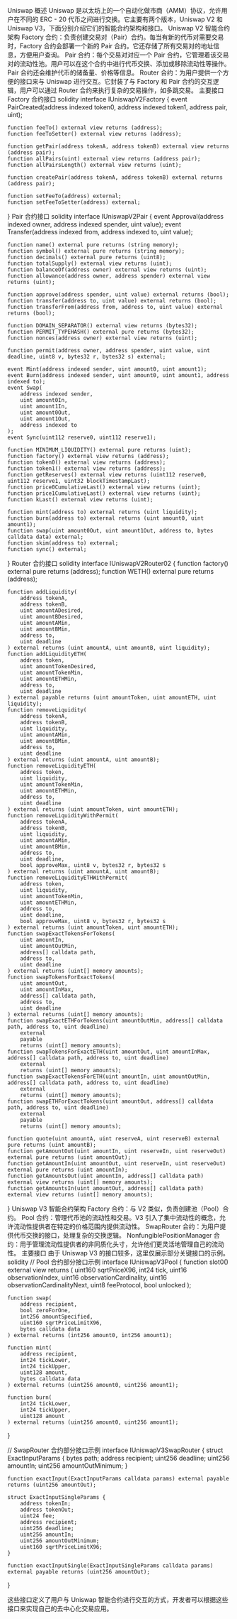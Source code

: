 Uniswap 概述
Uniswap 是以太坊上的一个自动化做市商（AMM）协议，允许用户在不同的 ERC - 20 代币之间进行交换。它主要有两个版本，Uniswap V2 和 Uniswap V3，下面分别介绍它们的智能合约架构和接口。
Uniswap V2
智能合约架构
Factory 合约：负责创建交易对（Pair）合约。每当有新的代币对需要交易时，Factory 合约会部署一个新的 Pair 合约。它还存储了所有交易对的地址信息，方便用户查询。
Pair 合约：每个交易对对应一个 Pair 合约，它管理着该交易对的流动性池。用户可以在这个合约中进行代币交换、添加或移除流动性等操作。Pair 合约还会维护代币的储备量、价格等信息。
Router 合约：为用户提供一个方便的接口来与 Uniswap 进行交互。它封装了与 Factory 和 Pair 合约的交互逻辑，用户可以通过 Router 合约来执行复杂的交易操作，如多跳交易。
主要接口
Factory 合约接口
solidity
interface IUniswapV2Factory {
    event PairCreated(address indexed token0, address indexed token1, address pair, uint);

    function feeTo() external view returns (address);
    function feeToSetter() external view returns (address);

    function getPair(address tokenA, address tokenB) external view returns (address pair);
    function allPairs(uint) external view returns (address pair);
    function allPairsLength() external view returns (uint);

    function createPair(address tokenA, address tokenB) external returns (address pair);

    function setFeeTo(address) external;
    function setFeeToSetter(address) external;
}
Pair 合约接口
solidity
interface IUniswapV2Pair {
    event Approval(address indexed owner, address indexed spender, uint value);
    event Transfer(address indexed from, address indexed to, uint value);

    function name() external pure returns (string memory);
    function symbol() external pure returns (string memory);
    function decimals() external pure returns (uint8);
    function totalSupply() external view returns (uint);
    function balanceOf(address owner) external view returns (uint);
    function allowance(address owner, address spender) external view returns (uint);

    function approve(address spender, uint value) external returns (bool);
    function transfer(address to, uint value) external returns (bool);
    function transferFrom(address from, address to, uint value) external returns (bool);

    function DOMAIN_SEPARATOR() external view returns (bytes32);
    function PERMIT_TYPEHASH() external pure returns (bytes32);
    function nonces(address owner) external view returns (uint);

    function permit(address owner, address spender, uint value, uint deadline, uint8 v, bytes32 r, bytes32 s) external;

    event Mint(address indexed sender, uint amount0, uint amount1);
    event Burn(address indexed sender, uint amount0, uint amount1, address indexed to);
    event Swap(
        address indexed sender,
        uint amount0In,
        uint amount1In,
        uint amount0Out,
        uint amount1Out,
        address indexed to
    );
    event Sync(uint112 reserve0, uint112 reserve1);

    function MINIMUM_LIQUIDITY() external pure returns (uint);
    function factory() external view returns (address);
    function token0() external view returns (address);
    function token1() external view returns (address);
    function getReserves() external view returns (uint112 reserve0, uint112 reserve1, uint32 blockTimestampLast);
    function price0CumulativeLast() external view returns (uint);
    function price1CumulativeLast() external view returns (uint);
    function kLast() external view returns (uint);

    function mint(address to) external returns (uint liquidity);
    function burn(address to) external returns (uint amount0, uint amount1);
    function swap(uint amount0Out, uint amount1Out, address to, bytes calldata data) external;
    function skim(address to) external;
    function sync() external;
}
Router 合约接口
solidity
interface IUniswapV2Router02 {
    function factory() external pure returns (address);
    function WETH() external pure returns (address);

    function addLiquidity(
        address tokenA,
        address tokenB,
        uint amountADesired,
        uint amountBDesired,
        uint amountAMin,
        uint amountBMin,
        address to,
        uint deadline
    ) external returns (uint amountA, uint amountB, uint liquidity);
    function addLiquidityETH(
        address token,
        uint amountTokenDesired,
        uint amountTokenMin,
        uint amountETHMin,
        address to,
        uint deadline
    ) external payable returns (uint amountToken, uint amountETH, uint liquidity);
    function removeLiquidity(
        address tokenA,
        address tokenB,
        uint liquidity,
        uint amountAMin,
        uint amountBMin,
        address to,
        uint deadline
    ) external returns (uint amountA, uint amountB);
    function removeLiquidityETH(
        address token,
        uint liquidity,
        uint amountTokenMin,
        uint amountETHMin,
        address to,
        uint deadline
    ) external returns (uint amountToken, uint amountETH);
    function removeLiquidityWithPermit(
        address tokenA,
        address tokenB,
        uint liquidity,
        uint amountAMin,
        uint amountBMin,
        address to,
        uint deadline,
        bool approveMax, uint8 v, bytes32 r, bytes32 s
    ) external returns (uint amountA, uint amountB);
    function removeLiquidityETHWithPermit(
        address token,
        uint liquidity,
        uint amountTokenMin,
        uint amountETHMin,
        address to,
        uint deadline,
        bool approveMax, uint8 v, bytes32 r, bytes32 s
    ) external returns (uint amountToken, uint amountETH);
    function swapExactTokensForTokens(
        uint amountIn,
        uint amountOutMin,
        address[] calldata path,
        address to,
        uint deadline
    ) external returns (uint[] memory amounts);
    function swapTokensForExactTokens(
        uint amountOut,
        uint amountInMax,
        address[] calldata path,
        address to,
        uint deadline
    ) external returns (uint[] memory amounts);
    function swapExactETHForTokens(uint amountOutMin, address[] calldata path, address to, uint deadline)
        external
        payable
        returns (uint[] memory amounts);
    function swapTokensForExactETH(uint amountOut, uint amountInMax, address[] calldata path, address to, uint deadline)
        external
        returns (uint[] memory amounts);
    function swapExactTokensForETH(uint amountIn, uint amountOutMin, address[] calldata path, address to, uint deadline)
        external
        returns (uint[] memory amounts);
    function swapETHForExactTokens(uint amountOut, address[] calldata path, address to, uint deadline)
        external
        payable
        returns (uint[] memory amounts);

    function quote(uint amountA, uint reserveA, uint reserveB) external pure returns (uint amountB);
    function getAmountOut(uint amountIn, uint reserveIn, uint reserveOut) external pure returns (uint amountOut);
    function getAmountIn(uint amountOut, uint reserveIn, uint reserveOut) external pure returns (uint amountIn);
    function getAmountsOut(uint amountIn, address[] calldata path) external view returns (uint[] memory amounts);
    function getAmountsIn(uint amountOut, address[] calldata path) external view returns (uint[] memory amounts);
}
Uniswap V3
智能合约架构
Factory 合约：与 V2 类似，负责创建池（Pool）合约。
Pool 合约：管理代币池的流动性和交易。V3 引入了集中流动性的概念，允许流动性提供者在特定的价格范围内提供流动性。
SwapRouter 合约：为用户提供代币交换的接口，处理复杂的交换逻辑。
NonfungiblePositionManager 合约：用于管理流动性提供者的非同质化头寸，允许他们更灵活地管理自己的流动性。
主要接口
由于 Uniswap V3 的接口较多，这里仅展示部分关键接口的示例。
solidity
// Pool 合约部分接口示例
interface IUniswapV3Pool {
    function slot0()
        external
        view
        returns (
            uint160 sqrtPriceX96,
            int24 tick,
            uint16 observationIndex,
            uint16 observationCardinality,
            uint16 observationCardinalityNext,
            uint8 feeProtocol,
            bool unlocked
        );

    function swap(
        address recipient,
        bool zeroForOne,
        int256 amountSpecified,
        uint160 sqrtPriceLimitX96,
        bytes calldata data
    ) external returns (int256 amount0, int256 amount1);

    function mint(
        address recipient,
        int24 tickLower,
        int24 tickUpper,
        uint128 amount,
        bytes calldata data
    ) external returns (uint256 amount0, uint256 amount1);

    function burn(
        int24 tickLower,
        int24 tickUpper,
        uint128 amount
    ) external returns (uint256 amount0, uint256 amount1);
}

// SwapRouter 合约部分接口示例
interface IUniswapV3SwapRouter {
    struct ExactInputParams {
        bytes path;
        address recipient;
        uint256 deadline;
        uint256 amountIn;
        uint256 amountOutMinimum;
    }

    function exactInput(ExactInputParams calldata params) external payable returns (uint256 amountOut);

    struct ExactInputSingleParams {
        address tokenIn;
        address tokenOut;
        uint24 fee;
        address recipient;
        uint256 deadline;
        uint256 amountIn;
        uint256 amountOutMinimum;
        uint160 sqrtPriceLimitX96;
    }

    function exactInputSingle(ExactInputSingleParams calldata params) external payable returns (uint256 amountOut);
}








这些接口定义了用户与 Uniswap 智能合约进行交互的方式，开发者可以根据这些接口来实现自己的去中心化交易应用。